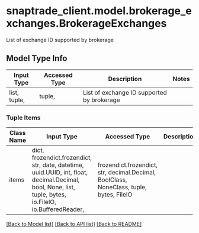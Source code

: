 # snaptrade_client.model.brokerage_exchanges.BrokerageExchanges

List of exchange ID supported by brokerage

## Model Type Info
Input Type | Accessed Type | Description | Notes
------------ | ------------- | ------------- | -------------
list, tuple,  | tuple,  | List of exchange ID supported by brokerage | 

### Tuple Items
Class Name | Input Type | Accessed Type | Description | Notes
------------- | ------------- | ------------- | ------------- | -------------
items | dict, frozendict.frozendict, str, date, datetime, uuid.UUID, int, float, decimal.Decimal, bool, None, list, tuple, bytes, io.FileIO, io.BufferedReader,  | frozendict.frozendict, str, decimal.Decimal, BoolClass, NoneClass, tuple, bytes, FileIO |  | 

[[Back to Model list]](../../README.md#documentation-for-models) [[Back to API list]](../../README.md#documentation-for-api-endpoints) [[Back to README]](../../README.md)

